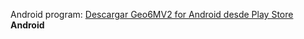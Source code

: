 
Android program:
<a href="https://play.google.com/store/apps/details?id=com.infotronikblog.geo6mv2forandroid" target="_blank">Descargar Geo6MV2 for Android desde Play Store</a> <b>Android</b>
